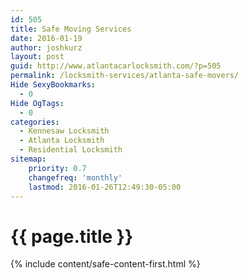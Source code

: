 ```yaml
---
id: 505
title: Safe Moving Services
date: 2016-01-19
author: joshkurz
layout: post
guid: http://www.atlantacarlocksmith.com/?p=505
permalink: /locksmith-services/atlanta-safe-movers/
Hide SexyBookmarks:
  - 0
Hide OgTags:
  - 0
categories:
  - Kennesaw Locksmith
  - Atlanta Locksmith
  - Residential Locksmith
sitemap:
    priority: 0.7
    changefreq: 'monthly'
    lastmod: 2016-01-26T12:49:30-05:00
---
```


{{ page.title }}
================

<div class="pf-content">
  <p>
      {% include content/safe-content-first.html %}
  </p>

</div>
